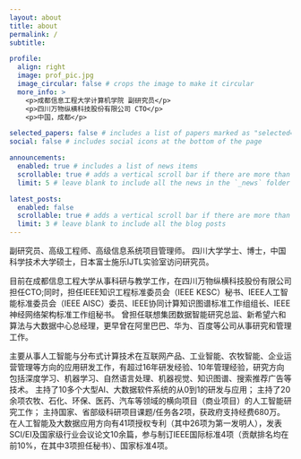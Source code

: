 ```yaml
---
layout: about
title: about
permalink: /
subtitle: 

profile:
  align: right
  image: prof_pic.jpg
  image_circular: false # crops the image to make it circular
  more_info: >
    <p>成都信息工程大学计算机学院 副研究员</p>
    <p>四川万物纵横科技股份有限公司 CTO</p>
    <p>中国，成都</p>

selected_papers: false # includes a list of papers marked as "selected={true}"
social: false # includes social icons at the bottom of the page

announcements:
  enabled: true # includes a list of news items
  scrollable: true # adds a vertical scroll bar if there are more than 3 news items
  limit: 5 # leave blank to include all the news in the `_news` folder

latest_posts:
  enabled: false
  scrollable: true # adds a vertical scroll bar if there are more than 3 new posts items
  limit: 3 # leave blank to include all the blog posts
---
```

副研究员、高级工程师、高级信息系统项目管理师。
四川大学学士、博士，中国科学技术大学硕士，日本富士施乐IJTL实验室访问研究员。

目前在成都信息工程大学从事科研与教学工作，在四川万物纵横科技股份有限公司担任CTO;同时，担任IEEE知识工程标准委员会（IEEE KESC）秘书、IEEE人工智能标准委员会（IEEE AISC）委员、IEEE协同计算知识图谱标准工作组组长、IEEE神经网络架构标准工作组秘书。
曾担任联想集团数据智能研究总监、新希望六和算法与大数据中心总经理，更早曾在阿里巴巴、华为、百度等公司从事研究和管理工作。

主要从事人工智能与分布式计算技术在互联网产品、工业智能、农牧智能、企业运营管理等方向的应用研发工作，有超过16年研发经验、10年管理经验，研究方向包括深度学习、机器学习、自然语言处理、机器视觉、知识图谱、搜索推荐广告等技术。
主持了10多个大型AI、大数据软件系统的从0到1的研发与应用；
主持了20余项农牧、石化、环保、医药、汽车等领域的横向项目（商业项目）的人工智能研究工作；
主持国家、省部级科研项目课题/任务各2项，获政府支持经费680万。
在人工智能及大数据应用方向有41项授权专利（其中26项为第一发明人），发表SCI/EI及国家级行业会议论文10余篇，参与制订IEEE国际标准4项（贡献排名均在前10%，在其中3项担任秘书）、国家标准4项。

